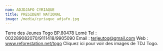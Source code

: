 ```yaml
---
nom: ADJDJAFO CYRIAQUE
title: PRESIDENT NATIONAL
image: /media/cyriaque_adjafo.jpg
---
```

Terre des Jeunes Togo
BP.80478  Lomé
Tel : 002289082070/9111418/9905090
Email : terjeutog@gmail.com
Web : www.reforestation.net/togo
Cliquez ici pour voir des images de TDJ Togo.
